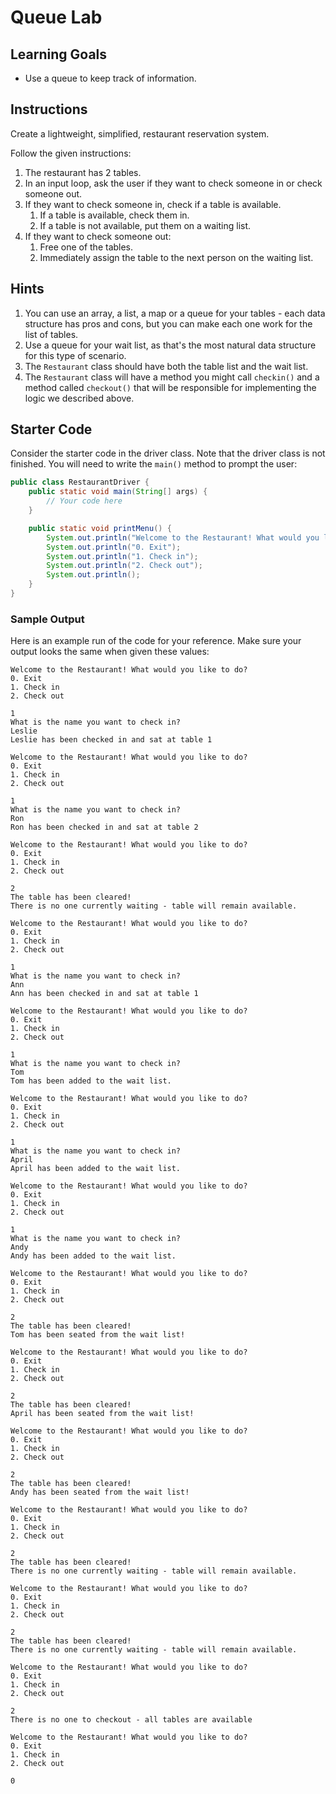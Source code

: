 # Queue Lab

## Learning Goals

- Use a queue to keep track of information.

## Instructions

Create a lightweight, simplified, restaurant reservation system.

Follow the given instructions:

1. The restaurant has 2 tables.
2. In an input loop, ask the user if they want to check someone in or check
   someone out.
3. If they want to check someone in, check if a table is available.
   1. If a table is available, check them in.
   2. If a table is not available, put them on a waiting list.
4. If they want to check someone out:
   1. Free one of the tables.
   2. Immediately assign the table to the next person on the waiting list.

## Hints

1. You can use an array, a list, a map or a queue for your tables - each data
   structure has pros and cons, but you can make each one work for the list of
   tables.
2. Use a queue for your wait list, as that's the most natural data structure for
   this type of scenario.
3. The `Restaurant` class should have both the table list and the wait list.
4. The `Restaurant` class will have a method you might call `checkin()` and a
   method called `checkout()` that will be responsible for implementing the logic
   we described above.

## Starter Code

Consider the starter code in the driver class. Note that the driver class is not
finished. You will need to write the `main()` method to prompt the user:

```java
public class RestaurantDriver {
    public static void main(String[] args) {
        // Your code here
    }

    public static void printMenu() {
        System.out.println("Welcome to the Restaurant! What would you like to do?");
        System.out.println("0. Exit");
        System.out.println("1. Check in");
        System.out.println("2. Check out");
        System.out.println();
    }
}
```

### Sample Output

Here is an example run of the code for your reference. Make sure your output
looks the same when given these values:

```plaintext
Welcome to the Restaurant! What would you like to do?
0. Exit
1. Check in
2. Check out

1
What is the name you want to check in?
Leslie
Leslie has been checked in and sat at table 1

Welcome to the Restaurant! What would you like to do?
0. Exit
1. Check in
2. Check out

1
What is the name you want to check in?
Ron
Ron has been checked in and sat at table 2

Welcome to the Restaurant! What would you like to do?
0. Exit
1. Check in
2. Check out

2
The table has been cleared!
There is no one currently waiting - table will remain available.

Welcome to the Restaurant! What would you like to do?
0. Exit
1. Check in
2. Check out

1
What is the name you want to check in?
Ann
Ann has been checked in and sat at table 1

Welcome to the Restaurant! What would you like to do?
0. Exit
1. Check in
2. Check out

1
What is the name you want to check in?
Tom
Tom has been added to the wait list.

Welcome to the Restaurant! What would you like to do?
0. Exit
1. Check in
2. Check out

1
What is the name you want to check in?
April
April has been added to the wait list.

Welcome to the Restaurant! What would you like to do?
0. Exit
1. Check in
2. Check out

1
What is the name you want to check in?
Andy
Andy has been added to the wait list.

Welcome to the Restaurant! What would you like to do?
0. Exit
1. Check in
2. Check out

2
The table has been cleared!
Tom has been seated from the wait list!

Welcome to the Restaurant! What would you like to do?
0. Exit
1. Check in
2. Check out

2
The table has been cleared!
April has been seated from the wait list!

Welcome to the Restaurant! What would you like to do?
0. Exit
1. Check in
2. Check out

2
The table has been cleared!
Andy has been seated from the wait list!

Welcome to the Restaurant! What would you like to do?
0. Exit
1. Check in
2. Check out

2
The table has been cleared!
There is no one currently waiting - table will remain available.

Welcome to the Restaurant! What would you like to do?
0. Exit
1. Check in
2. Check out

2
The table has been cleared!
There is no one currently waiting - table will remain available.

Welcome to the Restaurant! What would you like to do?
0. Exit
1. Check in
2. Check out

2
There is no one to checkout - all tables are available

Welcome to the Restaurant! What would you like to do?
0. Exit
1. Check in
2. Check out

0

```
